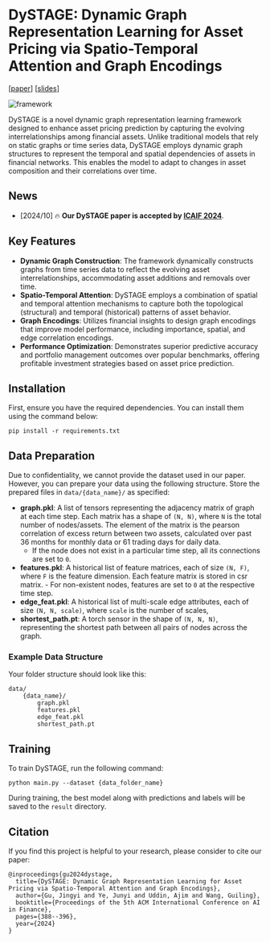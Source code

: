 # DySTAGE: Dynamic Graph Representation Learning for Asset Pricing via Spatio-Temporal Attention and Graph Encodings

[[paper](https://dl.acm.org/doi/pdf/10.1145/3677052.3698680)] [[slides](./assets/DySTAGE_slides.pdf)]

![framework](https://github.com/user-attachments/assets/d8b4a272-9853-4668-8b46-fdcadd4d3af6)


DySTAGE is a novel dynamic graph representation learning framework designed to enhance asset pricing prediction by capturing the evolving interrelationships among financial assets. Unlike traditional models that rely on static graphs or time series data, DySTAGE employs dynamic graph structures to represent the temporal and spatial dependencies of assets in financial networks. This enables the model to adapt to changes in asset composition and their correlations over time.

## News
- [2024/10] 🔥 **Our DySTAGE paper is accepted by [ICAIF 2024](https://dl.acm.org/doi/proceedings/10.1145/3677052)**.

## Key Features
- **Dynamic Graph Construction**: The framework dynamically constructs graphs from time series data to reflect the evolving asset interrelationships, accommodating asset additions and removals over time.
- **Spatio-Temporal Attention**: DySTAGE employs a combination of spatial and temporal attention mechanisms to capture both the topological (structural) and temporal (historical) patterns of asset behavior.
- **Graph Encodings**: Utilizes financial insights to design graph encodings that improve model performance, including importance, spatial, and edge correlation encodings.
- **Performance Optimization**: Demonstrates superior predictive accuracy and portfolio management outcomes over popular benchmarks, offering profitable investment strategies based on asset price prediction.

## Installation

First, ensure you have the required dependencies. You can install them using the command below:
```
pip install -r requirements.txt
```

## Data Preparation

Due to confidentiality, we cannot provide the dataset used in our paper. However, you can prepare your data using the following structure. Store the prepared files in `data/{data_name}/` as specified:

- **graph.pkl**: A list of tensors representing the adjacency matrix of graph at each time step. Each matrix has a shape of `(N, N)`, where `N` is the total number of nodes/assets. The element of the matrix is the pearson correlation of excess return between two assets, calculated over past 36 months for monthly data or 61 trading days for daily data.
  - If the node does not exist in a particular time step, all its connections are set to `0`.
- **features.pkl**: A historical list of feature matrices, each of size `(N, F)`, where `F` is the feature dimension. Each feature matrix is stored in csr matrix.     - For non-existent nodes, features are set to `0` at the respective time step.
- **edge_feat.pkl**: A historical list of multi-scale edge attributes, each of size `(N, N, scale)`, where `scale` is the number of scales, 
- **shortest_path.pt**: A torch sensor in the shape of `(N, N, N)`, representing the shortest path between all pairs of nodes across the graph.

### Example Data Structure
Your folder structure should look like this:
```
data/
    {data_name}/
        graph.pkl
        features.pkl
        edge_feat.pkl
        shortest_path.pt
```

## Training
To train DySTAGE, run the following command:
```
python main.py --dataset {data_folder_name}
```
During training, the best model along with predictions and labels will be saved to the `result` directory.

## Citation
If you find this project is helpful to your research, please consider to cite our paper:
```
@inproceedings{gu2024dystage,
  title={DySTAGE: Dynamic Graph Representation Learning for Asset Pricing via Spatio-Temporal Attention and Graph Encodings},
  author={Gu, Jingyi and Ye, Junyi and Uddin, Ajim and Wang, Guiling},
  booktitle={Proceedings of the 5th ACM International Conference on AI in Finance},
  pages={388--396},
  year={2024}
}
```
